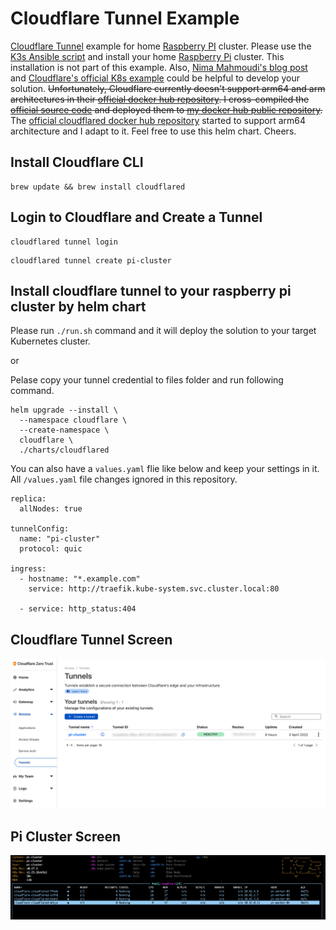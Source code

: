 # Cloudflare Tunnel Example

[Cloudflare Tunnel](https://www.cloudflare.com/products/tunnel/) example for home [Raspberry PI](https://www.raspberrypi.org/) cluster. Please use the [K3s Ansible script](https://github.com/k3s-io/k3s-ansible) and install your home [Raspberry Pi](https://www.raspberrypi.org/) cluster. This installation is not part of this example. Also, [Nima Mahmoudi's blog post](https://itnext.io/using-cloudflare-tunnels-to-securely-expose-kubernetes-services-26713fb5da0a) and [Cloudflare's official K8s example](https://github.com/cloudflare/argo-tunnel-examples/tree/master/named-tunnel-k8s) could be helpful to develop your solution. ~~Unfortunately, Cloudflare currently doesn't support arm64 and arm architectures in their [official docker hub repository](https://hub.docker.com/r/cloudflare/cloudflared). I cross-compiled the [official source code](https://github.com/cloudflare/cloudflared) and deployed them to [my docker hub public repository](https://hub.docker.com/r/burakince/cloudflared/tags).~~ The [official cloudflared docker hub repository](https://hub.docker.com/r/cloudflare/cloudflared) started to support arm64 architecture and I adapt to it. Feel free to use this helm chart. Cheers.

## Install Cloudflare CLI

```
brew update && brew install cloudflared
```

## Login to Cloudflare and Create a Tunnel

```
cloudflared tunnel login
```

```
cloudflared tunnel create pi-cluster
```

## Install cloudflare tunnel to your raspberry pi cluster by helm chart

Please run `./run.sh` command and it will deploy the solution to your target Kubernetes cluster.

or

Pelase copy your tunnel credential to files folder and run following command.

```
helm upgrade --install \
  --namespace cloudflare \
  --create-namespace \
  cloudflare \
  ./charts/cloudflared
```

You can also have a `values.yaml` flie like below and keep your settings in it. All `/values.yaml` file changes ignored in this repository.

```
replica:
  allNodes: true

tunnelConfig:
  name: "pi-cluster"
  protocol: quic

ingress:
  - hostname: "*.example.com"
    service: http://traefik.kube-system.svc.cluster.local:80

  - service: http_status:404
```

## Cloudflare Tunnel Screen

![Cloudflare Tunnel](assets/cloudflare-tunnel.png)

## Pi Cluster Screen

![Pi Cluster](assets/pi-cluster-screen.png)
